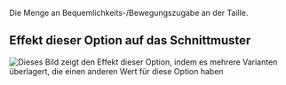 Die Menge an Bequemlichkeits-/Bewegungszugabe an der Taille.

## Effekt dieser Option auf das Schnittmuster

![Dieses Bild zeigt den Effekt dieser Option, indem es mehrere Varianten überlagert, die einen anderen Wert für diese Option haben](penelope_waistease_sample.svg "Effekt dieser Option auf das Schnittmuster")
